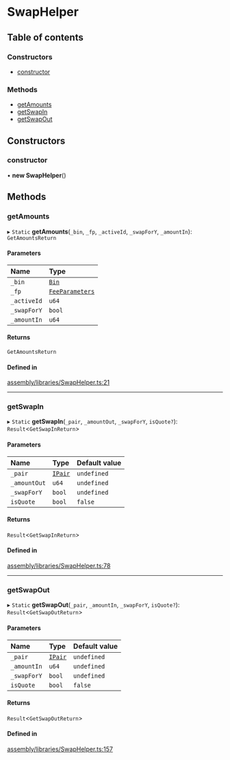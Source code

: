 # SwapHelper

## Table of contents

### Constructors

- [constructor](SwapHelper.md#constructor)

### Methods

- [getAmounts](SwapHelper.md#getamounts)
- [getSwapIn](SwapHelper.md#getswapin)
- [getSwapOut](SwapHelper.md#getswapout)

## Constructors

### constructor

• **new SwapHelper**()

## Methods

### getAmounts

▸ `Static` **getAmounts**(`_bin`, `_fp`, `_activeId`, `_swapForY`, `_amountIn`): `GetAmountsReturn`

#### Parameters

| Name | Type |
| :------ | :------ |
| `_bin` | [`Bin`](../structs/Bin.md) |
| `_fp` | [`FeeParameters`](../structs/FeeParameters.md) |
| `_activeId` | `u64` |
| `_swapForY` | `bool` |
| `_amountIn` | `u64` |

#### Returns

`GetAmountsReturn`

#### Defined in

[assembly/libraries/SwapHelper.ts:21](https://github.com/dusaprotocol/v2.1/blob/ec71883/assembly/libraries/SwapHelper.ts#L21)

___

### getSwapIn

▸ `Static` **getSwapIn**(`_pair`, `_amountOut`, `_swapForY`, `isQuote?`): `Result`<`GetSwapInReturn`\>

#### Parameters

| Name | Type | Default value |
| :------ | :------ | :------ |
| `_pair` | [`IPair`](../interfaces/_category_.jsonIPair.md) | `undefined` |
| `_amountOut` | `u64` | `undefined` |
| `_swapForY` | `bool` | `undefined` |
| `isQuote` | `bool` | `false` |

#### Returns

`Result`<`GetSwapInReturn`\>

#### Defined in

[assembly/libraries/SwapHelper.ts:78](https://github.com/dusaprotocol/v2.1/blob/ec71883/assembly/libraries/SwapHelper.ts#L78)

___

### getSwapOut

▸ `Static` **getSwapOut**(`_pair`, `_amountIn`, `_swapForY`, `isQuote?`): `Result`<`GetSwapOutReturn`\>

#### Parameters

| Name | Type | Default value |
| :------ | :------ | :------ |
| `_pair` | [`IPair`](../interfaces/_category_.jsonIPair.md) | `undefined` |
| `_amountIn` | `u64` | `undefined` |
| `_swapForY` | `bool` | `undefined` |
| `isQuote` | `bool` | `false` |

#### Returns

`Result`<`GetSwapOutReturn`\>

#### Defined in

[assembly/libraries/SwapHelper.ts:157](https://github.com/dusaprotocol/v2.1/blob/ec71883/assembly/libraries/SwapHelper.ts#L157)

